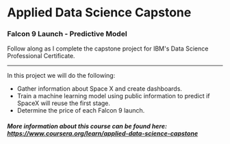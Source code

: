 # Applied Data Science Capstone 
### Falcon 9 Launch - Predictive Model
Follow along as I complete the capstone project for IBM's Data Science Professional Certificate.  

***

In this project we will do the following:

- Gather information about Space X and create dashboards.
- Train a machine learning model using public information to predict if SpaceX will reuse the first stage.
- Determine the price of each Falcon 9 launch. 

##### More information about this course can be found here: https://www.coursera.org/learn/applied-data-science-capstone
